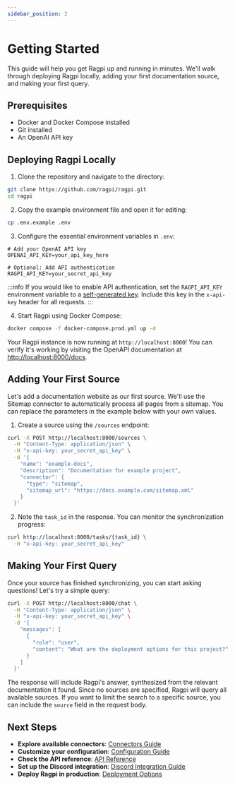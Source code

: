 ```yaml
---
sidebar_position: 2
---
```


# Getting Started

This guide will help you get Ragpi up and running in minutes. We'll walk through deploying Ragpi locally, adding your first documentation source, and making your first query.

## Prerequisites

- Docker and Docker Compose installed
- Git installed
- An OpenAI API key

## Deploying Ragpi Locally

1. Clone the repository and navigate to the directory:

```bash
git clone https://github.com/ragpi/ragpi.git
cd ragpi
```

2. Copy the example environment file and open it for editing:

```bash
cp .env.example .env
```

3. Configure the essential environment variables in `.env`:

```env
# Add your OpenAI API key
OPENAI_API_KEY=your_api_key_here

# Optional: Add API authentication
RAGPI_API_KEY=your_secret_api_key
```

:::info
If you would like to enable API authentication, set the `RAGPI_API_KEY` environment variable to a [self-generated key](/configuration#generating-an-api-key). Include this key in the `x-api-key` header for all requests.
:::

4. Start Ragpi using Docker Compose:

```bash
docker compose -f docker-compose.prod.yml up -d
```

Your Ragpi instance is now running at `http://localhost:8000`! You can verify it's working by visiting the OpenAPI documentation at [http://localhost:8000/docs](http://localhost:8000/docs).

## Adding Your First Source

Let's add a documentation website as our first source. We'll use the Sitemap connector to automatically process all pages from a sitemap. You can replace the parameters in the example below with your own values.

1. Create a source using the `/sources` endpoint:

```bash
curl -X POST http://localhost:8000/sources \
  -H "Content-Type: application/json" \
  -H "x-api-key: your_secret_api_key" \
  -d '{
    "name": "example-docs",
    "description": "Documentation for example project",
    "connector": {
      "type": "sitemap",
      "sitemap_url": "https://docs.example.com/sitemap.xml"
    }
  }'
```

2. Note the `task_id` in the response. You can monitor the synchronization progress:

```bash
curl http://localhost:8000/tasks/{task_id} \
  -H "x-api-key: your_secret_api_key"
```

## Making Your First Query

Once your source has finished synchronizing, you can start asking questions! Let's try a simple query:

```bash
curl -X POST http://localhost:8000/chat \
  -H "Content-Type: application/json" \
  -H "x-api-key: your_secret_api_key" \
  -d '{
    "messages": [
      {
        "role": "user",
        "content": "What are the deployment options for this project?"
      }
    ]
  }'
```

The response will include Ragpi's answer, synthesized from the relevant documentation it found. Since no sources are specified, Ragpi will query all available sources. If you want to limit the search to a specific source, you can include the `source` field in the request body.

## Next Steps

- **Explore available connectors**: [Connectors Guide](/connectors)
- **Customize your configuration**: [Configuration Guide](/configuration)
- **Check the API reference**: [API Reference](/api)
- **Set up the Discord integration**: [Discord Integration Guide](/integrations/discord)
- **Deploy Ragpi in production**: [Deployment Options](/deployment)
